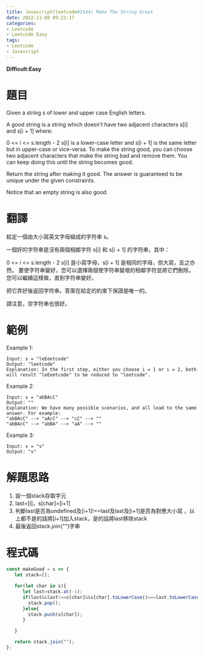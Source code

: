 ```yaml
---
title: Javascript(leetcode#1544) Make The String Great
date: 2022-11-08 09:22:17
categories: 
- Leetcode 
- Leetcode Easy 
tags:
- Leetcode
- Javascript
---
```


**Difficult:Easy**



# 題目
Given a string s of lower and upper case English letters.

A good string is a string which doesn't have two adjacent characters s[i] and s[i + 1] where:

0 <= i <= s.length - 2
s[i] is a lower-case letter and s[i + 1] is the same letter but in upper-case or vice-versa.
To make the string good, you can choose two adjacent characters that make the string bad and remove them. You can keep doing this until the string becomes good.

Return the string after making it good. The answer is guaranteed to be unique under the given constraints.

Notice that an empty string is also good.
<!--more-->

# 翻譯
給定一個由大小寫英文字母組成的字符串 s。

一個好的字符串是沒有兩個相鄰字符 s[i] 和 s[i + 1] 的字符串，其中：

0 <= i <= s.length - 2
s[i] 是小寫字母，s[i + 1] 是相同的字母，但大寫，反之亦然。
要使字符串變好，您可以選擇兩個使字符串變壞的相鄰字符並將它們刪除。您可以繼續這樣做，直到字符串變好。

把它弄好後返回字符串。答案在給定的約束下保證是唯一的。

請注意，空字符串也很好。


# 範例

Example 1:
```
Input: s = "leEeetcode"
Output: "leetcode"
Explanation: In the first step, either you choose i = 1 or i = 2, both will result "leEeetcode" to be reduced to "leetcode".
```


Example 2:
```
Input: s = "abBAcC"
Output: ""
Explanation: We have many possible scenarios, and all lead to the same answer. For example:
"abBAcC" --> "aAcC" --> "cC" --> ""
"abBAcC" --> "abBA" --> "aA" --> ""
```

Example 3:

```
Input: s = "s"
Output: "s"
```

# 解題思路
1. 設一個stack存取字元
2. last=[i]，s[char]=[i+1]
3. 判斷last是否為undefined及[i+1]!==last及last及[i+1]是否為對應大小寫
，以上都不是的話將[i+1]加入stack，是的話將last移除stack
4. 最後返回stack.join("")字串

# 程式碼

```javascript
const makeGood = s => {
   let stack=[];

   for(let char in s){
      let last=stack.at(-1);
      if(last&&last!==s[char]&&s[char].toLowerCase()===last.toLowerCase()){
        stack.pop();
      }else{
        stack.push(s[char]);
      }

   }

   return stack.join("");
};
```